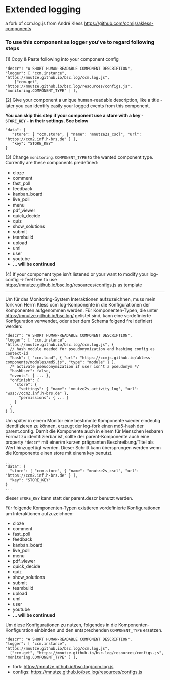 # Extended logging
a fork of ccm.log.js from André Kless https://github.com/ccmjs/akless-components

### To use this component as logger you've to regard following steps

   (1) Copy & Paste following into your component config 
```
"descr": "A SHORT HUMAN-READABLE COMPONENT DESCRIPTION",
"logger": [ "ccm.instance", "https://mnutze.github.io/bsc.log/ccm.log.js", 
    ["ccm.get", "https://mnutze.github.io/bsc.log/resources/configs.js", "monitoring.COMPONENT_TYPE" ] ], 
```

   (2) Give your component a unique human-readable description, like a title - later you can identify easily your logged events from this component. 
   
   __You can skip this step if your component use a store with a key - ``STORE_KEY`` - in their settings. See below__
   ```
   "data": {
      "store": [ "ccm.store", { "name": "mnutze2s_cscl", "url": "https://ccm2.inf.h-brs.de" } ],
      "key": "STORE_KEY"
   } 
   ```
   
   (3) Change ```monitoring.COMPONENT_TYPE``` to the wanted component type. Currently are these components predefined:
   * cloze
   * comment
   * fast_poll
   * feedback
   * kanban_board
   * live_poll
   * menu
   * pdf_viewer
   * quick_decide
   * quiz
   * show_solutions
   * submit
   * teambuild
   * upload
   * uml
   * user
   * youtube
   * __... will be continued__
   
   (4) If your component type isn't listened or your want to modify your log-config -> feel free to use https://mnutze.github.io/bsc.log/resources/configs.js as template


---

Um für das Monitoring-System Interaktionen aufzuzeichnen, muss mein fork von Herrn Kless ccm log-Komponente in die Konfigurationen der Komponenten aufgenommen werden. Für Komponenten-Typen, die unter https://mnutze.github.io/bsc.log/ gelistet sind, kann eine vordefinierte Konfiguration verwendet, oder aber dem Schema folgend frei definiert werden:
```
"descr": "A SHORT HUMAN-READABLE COMPONENT DESCRIPTION",
"logger": [ "ccm.instance", "https://mnutze.github.io/bsc.log/ccm.log.js", {
  // hash module needed for pseudonymization and hashing config as context-id
  "hash": [ "ccm.load", { "url": "https://ccmjs.github.io/akless-components/modules/md5.js", "type": "module" } ],
  /* activate pseudonymization if user isn't a pseudonym */
  "hashUser": false,
  "events": { ... },
  "onfinish": {
    "store": {
      "settings": { "name": 'mnutze2s_activity_log', "url": "wss://ccm2.inf.h-brs.de" },
      "permissions": { ... }
    }
  }
} ],
```
Um später in einem Monitor eine bestimmte Komponente wieder eindeutig identifizieren zu können, erzeugt der log-fork einen md5-hash der parent.config. Damit die Komponente auch in einem für Menschen lesbaren Format zu identifizierbar ist, sollte der parent-Komponente auch eine property `"descr"` mit einer/m kurzen prägnanten Beschreibung/Titel als Wert hinzugefügt werden. Dieser Schritt kann übersprungen werden wenn die Komponente einen store mit einem key benutzt.
```
...
"data": {
  "store": [ "ccm.store", { "name": "mnutze2s_cscl", "url": "https://ccm2.inf.h-brs.de" } ],
  "key": "STORE_KEY"
}
...
```
dieser `STORE_KEY` kann statt der parent.descr benutzt werden.

Für folgende Komponenten-Typen existieren vordefinierte Konfigurationen um Interaktionen aufzuzeichnen:
   * cloze
   * comment
   * fast_poll
   * feedback
   * kanban_board
   * live_poll
   * menu
   * pdf_viewer
   * quick_decide
   * quiz
   * show_solutions
   * submit
   * teambuild
   * upload
   * uml
   * user
   * youtube
   * __... will be continued__

Um diese Konfigurationen zu nutzen, folgendes in die Komponenten-Konfiguration einbinden und den entsprechenden `COMPONENT_TYPE` ersetzen.
```
"descr": "A SHORT HUMAN-READABLE COMPONENT DESCRIPTION",
"logger": [ "ccm.instance", "https://mnutze.github.io/bsc.log/ccm.log.js", 
  ["ccm.get", "https://mnutze.github.io/bsc.log/resources/configs.js", "monitoring.COMPONENT_TYPE" ] ], 
```

- fork: https://mnutze.github.io/bsc.log/ccm.log.js
- configs: https://mnutze.github.io/bsc.log/resources/configs.js
